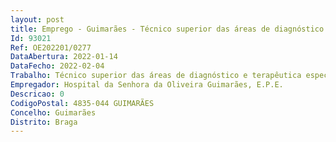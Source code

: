 ```yaml
--- 
layout: post
title: Emprego - Guimarães - Técnico superior das áreas de diagnóstico e terapêutica especialista
Id: 93021
Ref: OE202201/0277
DataAbertura: 2022-01-14
DataFecho: 2022-02-04
Trabalho: Técnico superior das áreas de diagnóstico e terapêutica especialista
Empregador: Hospital da Senhora da Oliveira Guimarães, E.P.E.
Descricao: 0
CodigoPostal: 4835-044 GUIMARÃES
Concelho: Guimarães
Distrito: Braga
--- 
```

